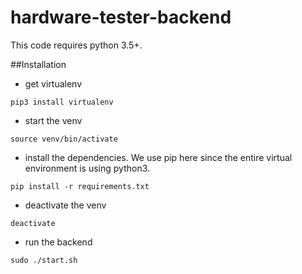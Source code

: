 # hardware-tester-backend

This code requires python 3.5+.

##Installation

- get virtualenv
```
pip3 install virtualenv
```

- start the venv
```
source venv/bin/activate
```

- install the dependencies. We use pip here since the entire virtual environment is using python3.
```
pip install -r requirements.txt
```

- deactivate the venv
```
deactivate
```

- run the backend
```
sudo ./start.sh
```
